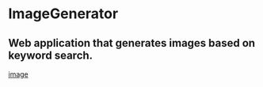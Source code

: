 # ImageGenerator
## Web application that generates images based on keyword search.

[image](https://user-images.githubusercontent.com/80176765/161738406-eee113a5-5d0b-4d28-b4c1-a04d7bd91cf9.png)

